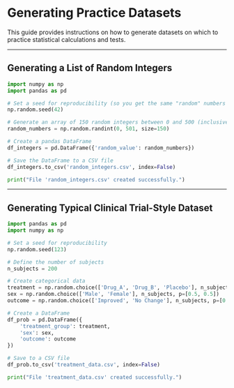 # Generating Practice Datasets

This guide provides instructions on how to generate datasets on which to practice statistical calculations and tests.

---

## Generating a List of Random Integers

```python
import numpy as np
import pandas as pd

# Set a seed for reproducibility (so you get the same "random" numbers every time)
np.random.seed(42)

# Generate an array of 150 random integers between 0 and 500 (inclusive)
random_numbers = np.random.randint(0, 501, size=150)

# Create a pandas DataFrame
df_integers = pd.DataFrame({'random_value': random_numbers})

# Save the DataFrame to a CSV file
df_integers.to_csv('random_integers.csv', index=False)

print("File 'random_integers.csv' created successfully.")
```

---

## Generating Typical Clinical Trial-Style Dataset

```python
import pandas as pd
import numpy as np

# Set a seed for reproducibility
np.random.seed(123)

# Define the number of subjects
n_subjects = 200

# Create categorical data
treatment = np.random.choice(['Drug_A', 'Drug_B', 'Placebo'], n_subjects, p=[0.3, 0.3, 0.4])
sex = np.random.choice(['Male', 'Female'], n_subjects, p=[0.5, 0.5])
outcome = np.random.choice(['Improved', 'No Change'], n_subjects, p=[0.6, 0.4])

# Create a DataFrame
df_prob = pd.DataFrame({
    'treatment_group': treatment,
    'sex': sex,
    'outcome': outcome
})

# Save to a CSV file
df_prob.to_csv('treatment_data.csv', index=False)

print("File 'treatment_data.csv' created successfully.")
```

